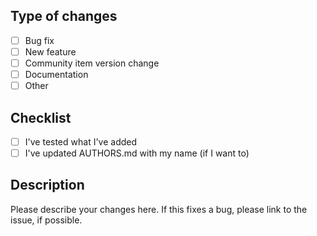 ## Type of changes

- [ ] Bug fix
- [ ] New feature
- [ ] Community item version change
- [ ] Documentation
- [ ] Other

## Checklist

- [ ] I've tested what I've added
- [ ] I've updated AUTHORS.md with my name (if I want to)

## Description

Please describe your changes here. If this fixes a bug, please link to the issue, if possible.
